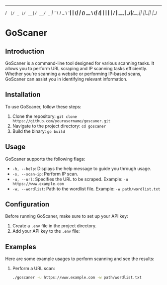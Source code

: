 
  __ _  ___  ___  ___ __ _ _ __   ___ _ __
 / _` |/ _ \/ __|/ __/ _` | '_ \ / _ \ '__|
| (_| | (_) \__ \ (_| (_| | | | |  __/ |
 \__, |\___/|___/\___\__,_|_| |_|\___|_|
 |___/



# GoScaner


## Introduction

GoScaner is a command-line tool designed for various scanning tasks. It allows you to perform URL scraping and IP scanning tasks efficiently. Whether you're scanning a website or performing IP-based scans, GoScaner can assist you in identifying relevant information.


## Installation

To use GoScaner, follow these steps:

1. Clone the repository: `git clone https://github.com/yourusername/goscaner.git`
2. Navigate to the project directory: `cd goscaner`
3. Build the binary: `go build`


## Usage

GoScaner supports the following flags:

- `-h, --help`: Displays the help message to guide you through usage.
- `-s, --scan-ip`: Perform IP scan.
- `-u, --url`: Specifies the URL to be scraped. Example: `-u https://www.example.com`
- `-w, --wordlist`: Path to the wordlist file. Example: `-w path/wordlist.txt`

## Configuration

Before running GoScaner, make sure to set up your API key:

1. Create a `.env` file in the project directory.
2. Add your API key to the `.env` file:

## Examples

Here are some example usages to perform scanning and see the results:

1. Perform a URL scan:
   ```sh
   ./goscaner -u https://www.example.com -w path/wordlist.txt
